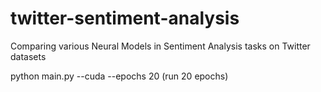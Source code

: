 # twitter-sentiment-analysis
Comparing various Neural Models in Sentiment Analysis tasks on Twitter datasets

python main.py --cuda --epochs 20
(run 20 epochs)